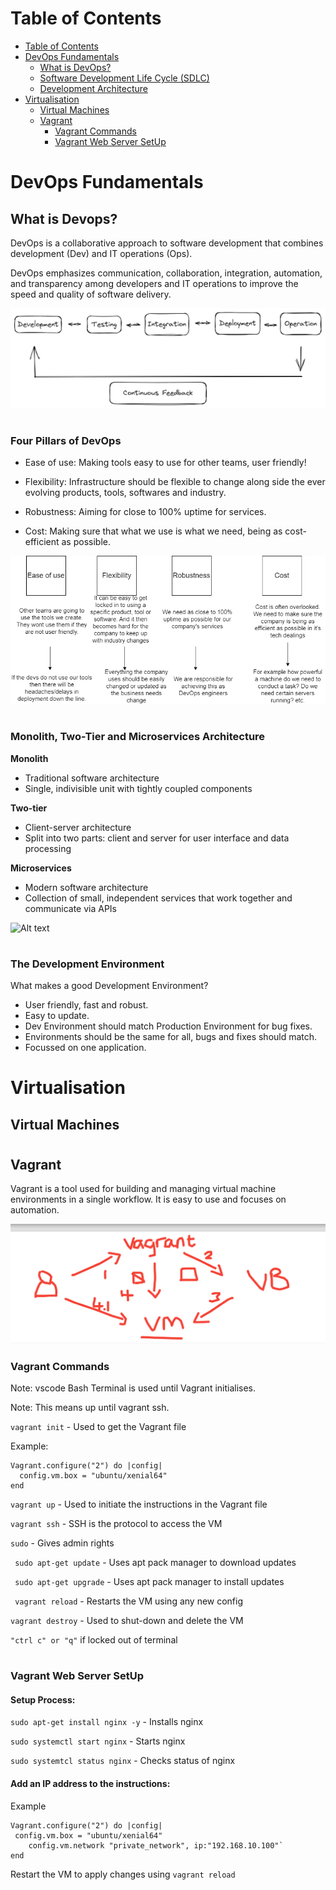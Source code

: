 # Table of Contents

- [Table of Contents](#table-of-contents)
- [DevOps Fundamentals](#devops-fundamentals)
  - [What is DevOps?](what-is-devops?)
  - [Software Development Life Cycle (SDLC)](software-development-life-cycle-(SDLC))
  - [Development Architecture](development-architecture)
- [Virtualisation](virtualisation)
  - [Virtual Machines](virtual-machines)
  - [Vagrant](Vagrant)
    - [Vagrant Commands](vagrant_commands)
    - [Vagrant Web Server SetUp](vagrant-web-server-setup)


# DevOps Fundamentals
## What is Devops?
DevOps is a collaborative approach to software development that combines development (Dev) and IT operations (Ops).

DevOps emphasizes communication, collaboration, integration, automation, and transparency among developers and IT operations to improve the speed and quality of software delivery.

![Alt text](Images/dev%20cycle.png)

#
### **Four Pillars of DevOps**

- Ease of use: Making tools easy to use for other teams, user friendly!

- Flexibility: Infrastructure should be flexible to change along side the ever evolving products, tools, softwares and industry. 

- Robustness: Aiming for close to 100% uptime for services. 

- Cost: Making sure that what we use is what we need, being as cost-efficient as possible. 


![Alt text](Images/4%20pillars.png)
#
### **Monolith, Two-Tier and Microservices Architecture**

**Monolith**
- Traditional software architecture
- Single, indivisible unit with tightly coupled components

**Two-tier**
- Client-server architecture
- Split into two parts: client and server for user interface and data processing

**Microservices**
- Modern software architecture
- Collection of small, independent services that work together and communicate via APIs

![Alt text](architecture.png)
#
### **The Development Environment**

What makes a good Development Environment?
- User friendly, fast and robust. 
- Easy to update.
- Dev Environment should match Production Environment for bug fixes. 
- Environments should be the same for all, bugs and fixes should match.  
- Focussed on one application. 

# Virtualisation
## Virtual Machines

#
## Vagrant
Vagrant is a tool used for building and managing virtual machine environments in a single workflow. It is easy to use and focuses on automation. 

![Alt text](Images/vagrant.png)

### Vagrant Commands
Note: vscode Bash Terminal is used until Vagrant initialises.

Note: This means up until vagrant ssh.


 `vagrant init` -  Used to get the Vagrant file

Example:
~~~
Vagrant.configure("2") do |config|
  config.vm.box = "ubuntu/xenial64" 
end
~~~
`vagrant up` - Used to initiate the instructions in the Vagrant file

`vagrant ssh` - SSH is the protocol to access the VM

`sudo` - Gives admin rights

<!-- `apt-get` - Apt is the package manager

`update` - Download these packages

`upgrade` - Install these packages -->

` sudo apt-get update` - Uses apt pack manager to download updates

` sudo apt-get upgrade` - Uses apt pack manager to install updates

` vagrant reload` - Restarts the VM using any new config

`vagrant destroy` - Used to shut-down and delete the VM

`"ctrl c" or "q"` if locked out of terminal 
# 
### Vagrant Web Server SetUp
#### Setup Process: 

`sudo apt-get install nginx -y` - Installs nginx

`sudo systemctl start nginx` - Starts nginx

`sudo systemtcl status nginx` - Checks status of nginx

#### Add an IP address to the instructions:
Example
```
Vagrant.configure("2") do |config|
 config.vm.box = "ubuntu/xenial64" 
	config.vm.network "private_network", ip:"192.168.10.100"`
end
```
Restart the VM to apply changes using `vagrant reload` 









